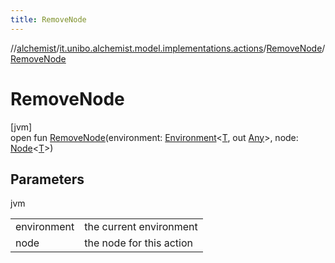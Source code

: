 ```yaml
---
title: RemoveNode
---
```

//[alchemist](../../../index.html)/[it.unibo.alchemist.model.implementations.actions](../index.html)/[RemoveNode](index.html)/[RemoveNode](-remove-node.html)



# RemoveNode



[jvm]\
open fun [RemoveNode](-remove-node.html)(environment: [Environment](../../it.unibo.alchemist.model.interfaces/-environment/index.html)<[T](../../it.unibo.alchemist/-supported-incarnations/get.html), out [Any](https://kotlinlang.org/api/latest/jvm/stdlib/kotlin/-any/index.html)>, node: [Node](../../it.unibo.alchemist.model.interfaces/-node/index.html)<[T](../../it.unibo.alchemist/-supported-incarnations/get.html)>)



## Parameters


jvm

| | |
|---|---|
| environment | the current environment |
| node | the node for this action |




